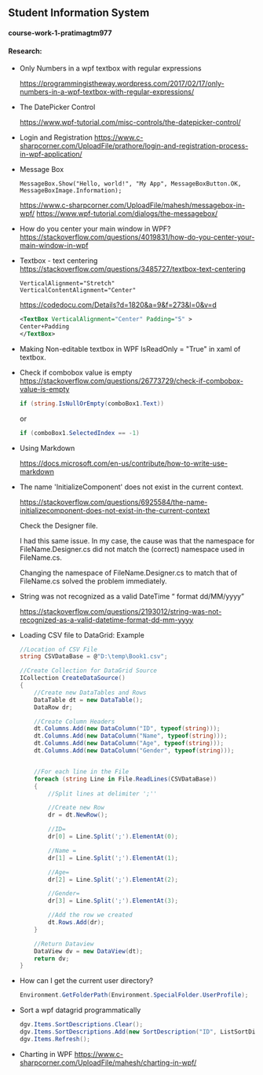 
## Student Information System
#### course-work-1-pratimagtm977

#### Research:
	
*   Only Numbers in a wpf textbox with regular expressions

    https://programmingistheway.wordpress.com/2017/02/17/only-numbers-in-a-wpf-textbox-with-regular-expressions/

*   The DatePicker Control
    <DatePicker x:Name="regDate"  SelectedDate="2020-01-01" HorizontalAlignment="Left" Margin="205,253.2,0,0" Grid.Row="1" VerticalAlignment="Top" Width="202" Height="30" SelectedDateFormat="Short"/>

    https://www.wpf-tutorial.com/misc-controls/the-datepicker-control/

*   Login and Registration
    https://www.c-sharpcorner.com/UploadFile/prathore/login-and-registration-process-in-wpf-application/

*   Message Box
    
    ```
    MessageBox.Show("Hello, world!", "My App", MessageBoxButton.OK, MessageBoxImage.Information);
    ```
    
    https://www.c-sharpcorner.com/UploadFile/mahesh/messagebox-in-wpf/
    https://www.wpf-tutorial.com/dialogs/the-messagebox/

*   How do you center your main window in WPF?
    https://stackoverflow.com/questions/4019831/how-do-you-center-your-main-window-in-wpf

*   Textbox - text centering
    https://stackoverflow.com/questions/3485727/textbox-text-centering
    ```
    VerticalAlignment="Stretch" 
    VerticalContentAlignment="Center"
    ```

    https://codedocu.com/Details?d=1820&a=9&f=273&l=0&v=d
    ```xml
    <TextBox VerticalAlignment="Center" Padding="5" >
    Center+Padding
    </TextBox>
    ```

*   Making Non-editable textbox in WPF
    IsReadOnly = "True" in xaml of textbox.

*   Check if combobox value is empty
    https://stackoverflow.com/questions/26773729/check-if-combobox-value-is-empty

    ```csharp   
    if (string.IsNullOrEmpty(comboBox1.Text))  
    ```

    or

    ```csharp   
    if (comboBox1.SelectedIndex == -1)
    ```

*   Using Markdown

    https://docs.microsoft.com/en-us/contribute/how-to-write-use-markdown

*   The name 'InitializeComponent' does not exist in the current context.

    https://stackoverflow.com/questions/6925584/the-name-initializecomponent-does-not-exist-in-the-current-context

    Check the Designer file.

    I had this same issue. In my case, the cause was that the namespace for FileName.Designer.cs did not match the (correct) namespace used in FileName.cs.

    Changing the namespace of FileName.Designer.cs to match that of FileName.cs solved the problem immediately.

*   String was not recognized as a valid DateTime “ format dd/MM/yyyy”

    https://stackoverflow.com/questions/2193012/string-was-not-recognized-as-a-valid-datetime-format-dd-mm-yyyy

*   Loading CSV file to DataGrid: Example
  
    ```csharp
    //Location of CSV File
    string CSVDataBase = @"D:\temp\Book1.csv";

    //Create Collection for DataGrid Source
    ICollection CreateDataSource()
    {
        //Create new DataTables and Rows
        DataTable dt = new DataTable();
        DataRow dr;

        //Create Column Headers
        dt.Columns.Add(new DataColumn("ID", typeof(string)));
        dt.Columns.Add(new DataColumn("Name", typeof(string)));
        dt.Columns.Add(new DataColumn("Age", typeof(string)));
        dt.Columns.Add(new DataColumn("Gender", typeof(string)));


        //For each line in the File
        foreach (string Line in File.ReadLines(CSVDataBase))
        {
            //Split lines at delimiter ';''

            //Create new Row
            dr = dt.NewRow();

            //ID=
            dr[0] = Line.Split(';').ElementAt(0);

            //Name =
            dr[1] = Line.Split(';').ElementAt(1);

            //Age=
            dr[2] = Line.Split(';').ElementAt(2);

            //Gender= 
            dr[3] = Line.Split(';').ElementAt(3);

            //Add the row we created
            dt.Rows.Add(dr);
        }

        //Return Dataview 
        DataView dv = new DataView(dt);
        return dv;
    }
    ```

*   How can I get the current user directory?   

    ```csharp
    Environment.GetFolderPath(Environment.SpecialFolder.UserProfile);
    ```

*   Sort a wpf datagrid programmatically

    ```csharp
    dgv.Items.SortDescriptions.Clear();
    dgv.Items.SortDescriptions.Add(new SortDescription("ID", ListSortDirection.Descending));
    dgv.Items.Refresh();
    ```

*   Charting in WPF
    https://www.c-sharpcorner.com/UploadFile/mahesh/charting-in-wpf/